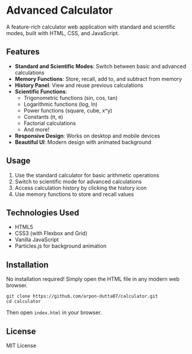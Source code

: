 # Advanced Calculator

A feature-rich calculator web application with standard and scientific modes, built with HTML, CSS, and JavaScript.

## Features

- **Standard and Scientific Modes**: Switch between basic and advanced calculations
- **Memory Functions**: Store, recall, add to, and subtract from memory
- **History Panel**: View and reuse previous calculations
- **Scientific Functions**: 
  - Trigonometric functions (sin, cos, tan)
  - Logarithmic functions (log, ln)
  - Power functions (square, cube, x^y)
  - Constants (π, e)
  - Factorial calculations
  - And more!
- **Responsive Design**: Works on desktop and mobile devices
- **Beautiful UI**: Modern design with animated background

## Usage

1. Use the standard calculator for basic arithmetic operations
2. Switch to scientific mode for advanced calculations
3. Access calculation history by clicking the history icon
4. Use memory functions to store and recall values

## Technologies Used

- HTML5
- CSS3 (with Flexbox and Grid)
- Vanilla JavaScript
- Particles.js for background animation

## Installation

No installation required! Simply open the HTML file in any modern web browser.

```
git clone https://github.com/arpon-dutta07/calculator.git
cd calculator
```

Then open `index.html` in your browser.

## License

MIT License
